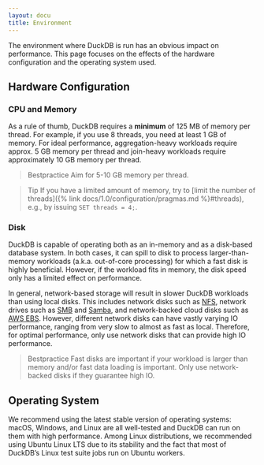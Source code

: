 ```yaml
---
layout: docu
title: Environment
---
```


The environment where DuckDB is run has an obvious impact on performance. This page focuses on the effects of the hardware configuration and the operating system used.

## Hardware Configuration

### CPU and Memory

As a rule of thumb, DuckDB requires a **minimum** of 125 MB of memory per thread.
For example, if you use 8 threads, you need at least 1 GB of memory.
For ideal performance, aggregation-heavy workloads require approx. 5 GB memory per thread and join-heavy workloads require approximately 10 GB memory per thread.

> Bestpractice Aim for 5-10 GB memory per thread.

> Tip If you have a limited amount of memory, try to [limit the number of threads]({% link docs/1.0/configuration/pragmas.md %}#threads), e.g., by issuing `SET threads = 4;`.

### Disk

DuckDB is capable of operating both as an in-memory and as a disk-based database system. In both cases, it can spill to disk to process larger-than-memory workloads (a.k.a. out-of-core processing) for which a fast disk is highly beneficial. However, if the workload fits in memory, the disk speed only has a limited effect on performance.

In general, network-based storage will result in slower DuckDB workloads than using local disks.
This includes network disks such as [NFS](https://en.wikipedia.org/wiki/Network_File_System),
network drives such as [SMB](https://en.wikipedia.org/wiki/Server_Message_Block) and [Samba](https://en.wikipedia.org/wiki/Samba_(software)),
and network-backed cloud disks such as [AWS EBS](https://aws.amazon.com/ebs/).
However, different network disks can have vastly varying IO performance, ranging from very slow to almost as fast as local. Therefore, for optimal performance, only use network disks that can provide high IO performance.

> Bestpractice Fast disks are important if your workload is larger than memory and/or fast data loading is important. Only use network-backed disks if they guarantee high IO.

## Operating System

We recommend using the latest stable version of operating systems: macOS, Windows, and Linux are all well-tested and DuckDB can run on them with high performance. Among Linux distributions, we recommended using Ubuntu Linux LTS due to its stability and the fact that most of DuckDB’s Linux test suite jobs run on Ubuntu workers.